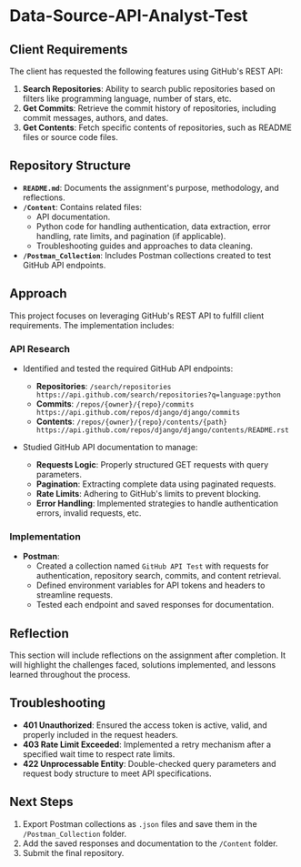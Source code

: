 # Data-Source-API-Analyst-Test

## Client Requirements
The client has requested the following features using GitHub's REST API:  
1. **Search Repositories**: Ability to search public repositories based on filters like programming language, number of stars, etc.  
2. **Get Commits**: Retrieve the commit history of repositories, including commit messages, authors, and dates.  
3. **Get Contents**: Fetch specific contents of repositories, such as README files or source code files.  

## Repository Structure
- **`README.md`**: Documents the assignment's purpose, methodology, and reflections.  
- **`/Content`**: Contains related files:  
  - API documentation.  
  - Python code for handling authentication, data extraction, error handling, rate limits, and pagination (if applicable).  
  - Troubleshooting guides and approaches to data cleaning.  
- **`/Postman_Collection`**: Includes Postman collections created to test GitHub API endpoints.  

## Approach
This project focuses on leveraging GitHub's REST API to fulfill client requirements. The implementation includes:  

### **API Research**
- Identified and tested the required GitHub API endpoints:  
  - **Repositories**: `/search/repositories     https://api.github.com/search/repositories?q=language:python`  
  - **Commits**: `/repos/{owner}/{repo}/commits     https://api.github.com/repos/django/django/commits`  
  - **Contents**: `/repos/{owner}/{repo}/contents/{path}      https://api.github.com/repos/django/django/contents/README.rst`  

- Studied GitHub API documentation to manage:  
  - **Requests Logic**: Properly structured GET requests with query parameters.  
  - **Pagination**: Extracting complete data using paginated requests.  
  - **Rate Limits**: Adhering to GitHub's limits to prevent blocking.  
  - **Error Handling**: Implemented strategies to handle authentication errors, invalid requests, etc.  

### **Implementation**
- **Postman**:  
  - Created a collection named `GitHub API Test` with requests for authentication, repository search, commits, and content retrieval.  
  - Defined environment variables for API tokens and headers to streamline requests.  
  - Tested each endpoint and saved responses for documentation.  

## Reflection
This section will include reflections on the assignment after completion. It will highlight the challenges faced, solutions implemented, and lessons learned throughout the process.  

## Troubleshooting
- **401 Unauthorized**: Ensured the access token is active, valid, and properly included in the request headers.  
- **403 Rate Limit Exceeded**: Implemented a retry mechanism after a specified wait time to respect rate limits.  
- **422 Unprocessable Entity**: Double-checked query parameters and request body structure to meet API specifications.  

## Next Steps
1. Export Postman collections as `.json` files and save them in the `/Postman_Collection` folder.  
2. Add the saved responses and documentation to the `/Content` folder.  
3. Submit the final repository.  
